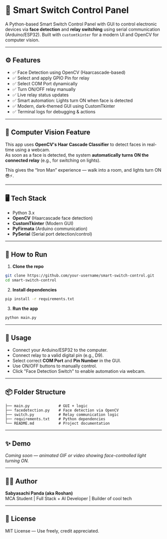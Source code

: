 # 🧠 Smart Switch Control Panel

A Python-based Smart Switch Control Panel with GUI to control electronic devices via **face detection** and **relay switching** using serial communication (Arduino/ESP32). Built with `customtkinter` for a modern UI and OpenCV for computer vision.

---

## ⚙️ Features

- ✅ Face Detection using OpenCV (Haarcascade-based)
- ✅ Select and apply GPIO Pin for relay
- ✅ Select COM Port dynamically
- ✅ Turn ON/OFF relay manually
- ✅ Live relay status updates
- ✅ Smart automation: Lights turn ON when face is detected
- ✅ Modern, dark-themed GUI using CustomTkinter
- ✅ Terminal logs for debugging & actions

---

## 🧠 Computer Vision Feature

This app uses **OpenCV's Haar Cascade Classifier** to detect faces in real-time using a webcam.  
As soon as a face is detected, the system **automatically turns ON the connected relay** (e.g., for switching on lights).

This gives the “Iron Man” experience — walk into a room, and lights turn ON 😎⚡.

---

## 🖥️ Tech Stack

- Python 3.x
- **OpenCV** (Haarcascade face detection)
- **CustomTkinter** (Modern GUI)
- **PyFirmata** (Arduino communication)
- **PySerial** (Serial port detection/control)

---

## 🧪 How to Run

1. **Clone the repo**
```bash
git clone https://github.com/your-username/smart-switch-control.git
cd smart-switch-control
```

2. **Install dependencies**
```bash
pip install -r requirements.txt
```

3. **Run the app**
```bash
python main.py
```

---

## 📝 Usage

- Connect your Arduino/ESP32 to the computer.
- Connect relay to a valid digital pin (e.g., D9).
- Select correct **COM Port** and **Pin Number** in the GUI.
- Use ON/OFF buttons to manually control.
- Click "Face Detection Switch" to enable automation via webcam.

---

## 📦 Folder Structure

```
├── main.py             # GUI + logic
├── facedetection.py    # Face detection via OpenCV
├── switch.py           # Relay communication logic
├── requirements.txt    # Python dependencies
└── README.md           # Project documentation
```

---

## ✨ Demo

*Coming soon — animated GIF or video showing face-controlled light turning ON.*

---

## 👨‍💻 Author

**Sabyasachi Panda (aka Roshan)**  
MCA Student | Full Stack + AI Developer | Builder of cool tech

---

## 🔐 License

MIT License — Use freely, credit appreciated.